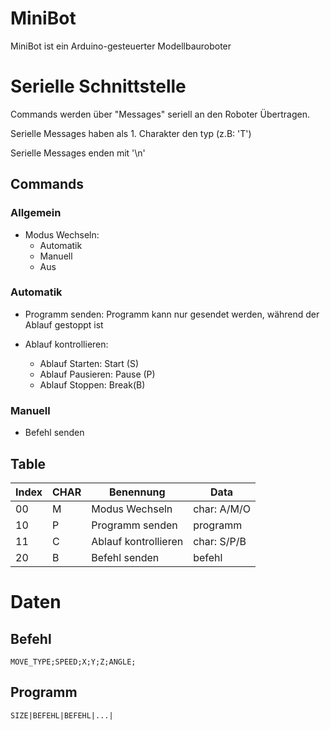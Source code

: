 # MiniBot

MiniBot ist ein Arduino-gesteuerter Modellbauroboter

# Serielle Schnittstelle

Commands werden über "Messages" seriell an den Roboter Übertragen.

Serielle Messages haben als 1. Charakter den typ (z.B: 'T')

Serielle Messages enden mit '\n'

## Commands

### Allgemein

* Modus Wechseln:
    * Automatik
    * Manuell
    * Aus

### Automatik

* Programm senden:
    Programm kann nur gesendet werden, während der Ablauf gestoppt ist

* Ablauf kontrollieren:
    * Ablauf Starten: Start (S)
    * Ablauf Pausieren: Pause (P)
    * Ablauf Stoppen: Break(B)

### Manuell

* Befehl senden

## Table

| Index | CHAR | Benennung            | Data        |
|-------|------|----------------------|-------------|
| 00    | M    | Modus Wechseln       | char: A/M/O |
| 10    | P    | Programm senden      | programm    |
| 11    | C    | Ablauf kontrollieren | char: S/P/B |
| 20    | B    | Befehl senden        | befehl      |

# Daten

## Befehl

```
MOVE_TYPE;SPEED;X;Y;Z;ANGLE;
```

## Programm

```
SIZE|BEFEHL|BEFEHL|...|
```
